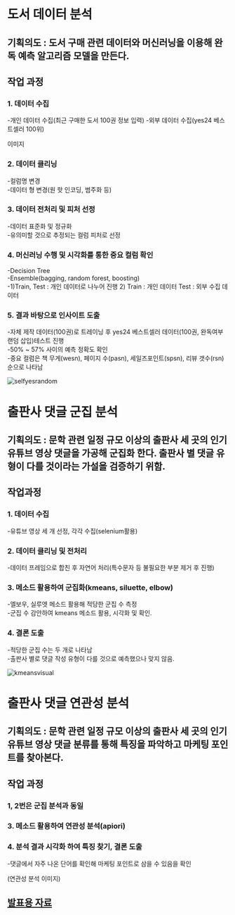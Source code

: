 

# 도서 데이터 분석

## 기획의도 : 도서 구매 관련 데이터와 머신러닝을 이용해 완독 예측 알고리즘 모델을 만든다. 

## 작업 과정 

### 1. 데이터 수집
-개인 데이터 수집(최근 구매한 도서 100권 정보 입력)
-외부 데이터 수집(yes24 베스트셀러 100위)

이미지

### 2. 데이터 클리닝
-컬럼명 변경  
-데이터 형 변경(원 핫 인코딩, 범주화 등)

### 3. 데이터 전처리 및 피처 선정
-데이터 표준화 및 정규화  
-유의미할 것으로 추정되는 컬럼 피처로 선정

### 4. 머신러닝 수행 및 시각화를 통한 중요 컬럼 확인 
-Decision Tree  
-Ensemble(bagging, random forest, boosting)  
-1)Train, Test : 개인 데이터로 나누어 진행 2) Train : 개인 데이터 Test : 외부 수집 데이터

### 5. 결과 바탕으로 인사이트 도출
-자체 제작 데이터(100권)로 트레이닝 후 yes24 베스트셀러 데이터(100권, 완독여부 랜덤 삽입)테스트 진행  
-50% ~ 57% 사이의 예측 정확도 확인  
-중요 컬럼은 책 무게(wesn), 페이지 수(pasn), 세일즈포인트(spsn), 리뷰 갯수(rsn) 순으로 나타남

![selfyesrandom](https://user-images.githubusercontent.com/66956480/105605757-9b511200-5dd9-11eb-8a77-5ca7a92056f1.png)

# 출판사 댓글 군집 분석

## 기획의도 : 문학 관련 일정 규모 이상의 출판사 세 곳의 인기 유튜브 영상 댓글을 가공해 군집화 한다. 출판사 별 댓글 유형이 다를 것이라는 가설을 검증하기 위함.

## 작업과정

### 1. 데이터 수집
-유튜브 영상 세 개 선정, 각각 수집(selenium활용)

### 2. 데이터 클리닝 및 전처리 
-데이터 프레임으로 합친 후 자연어 처리(특수문자 등 불필요한 부분 제거 후 진행)

### 3. 메소드 활용하여 군집화(kmeans, siluette, elbow)
-엘보우, 실루엣 메소드 활용해 적당한 군집 수 측정  
-군집 수 감안하여 kmeans 메소드 활용, 시각화 및 확인.

### 4. 결론 도출
-적당한 군집 수는 두 개로 나타남  
-출판사 별로 댓글 작성 유형이 다를 것으로 예측했으나 맞지 않음. 

![kmeansvisual](https://user-images.githubusercontent.com/66956480/105605863-c8052980-5dd9-11eb-960f-25ce80ed56a0.png)

# 출판사 댓글 연관성 분석 

## 기획의도 : 문학 관련 일정 규모 이상의 출판사 세 곳의 인기 유튜브 영상 댓글 분류를 통해 특징을 파악하고 마케팅 포인트를 찾아본다. 

## 작업 과정

### 1, 2번은 군집 분석과 동일

### 3. 메소드 활용하여 연관성 분석(apiori)

### 4. 분석 결과 시각화 하여 특징 찾기, 결론 도출
-댓글에서 자주 나온 단어를 확인해 마케팅 포인트로 삼을 수 있음을 확인

(연관성 분석 이미지)

## [발표용 자료](https://github.com/figobaek/portfolio-demo/files/5860404/default.pdf)

